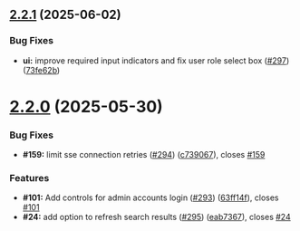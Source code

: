 ## [2.2.1](https://github.com/medic/cht-user-management/compare/v2.2.0...v2.2.1) (2025-06-02)


### Bug Fixes

* **ui:** improve required input indicators and fix user role select box ([#297](https://github.com/medic/cht-user-management/issues/297)) ([73fe62b](https://github.com/medic/cht-user-management/commit/73fe62b891081fcb6f24961d9bc44d1f73df0ea8))

# [2.2.0](https://github.com/medic/cht-user-management/compare/v2.1.16...v2.2.0) (2025-05-30)


### Bug Fixes

* **#159:** limit sse connection retries ([#294](https://github.com/medic/cht-user-management/issues/294)) ([c739067](https://github.com/medic/cht-user-management/commit/c739067fbb78dd3ffb871afc67efd9e548ce79c5)), closes [#159](https://github.com/medic/cht-user-management/issues/159)


### Features

* **#101:** Add controls for admin accounts login ([#293](https://github.com/medic/cht-user-management/issues/293)) ([63ff14f](https://github.com/medic/cht-user-management/commit/63ff14fc4cfa2f240fb40138c45a49923dfe646e)), closes [#101](https://github.com/medic/cht-user-management/issues/101)
* **#24:** add option to refresh search results ([#295](https://github.com/medic/cht-user-management/issues/295)) ([eab7367](https://github.com/medic/cht-user-management/commit/eab73675b46e5e70db6e217aac8238b14ed23d5f)), closes [#24](https://github.com/medic/cht-user-management/issues/24)
